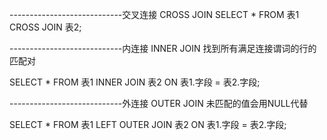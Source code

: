 


----------------------------交叉连接 CROSS JOIN
SELECT * FROM 表1 CROSS JOIN 表2;


----------------------------内连接 INNER JOIN
找到所有满足连接谓词的行的匹配对

SELECT * FROM 表1 INNER JOIN 表2 ON 表1.字段 = 表2.字段;


----------------------------外连接 OUTER JOIN
未匹配的值会用NULL代替

SELECT * FROM 表1 LEFT OUTER JOIN 表2 ON 表1.字段 = 表2.字段;




